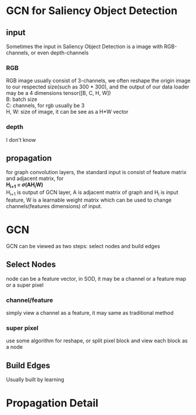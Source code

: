# GCN for Saliency Object Detection  
## input  
Sometimes the input in Saliency Object Detection is a image with RGB-channels, or even depth-channels
### RGB
RGB image usually consist of 3-channels, we often reshape the origin image to our respected size(such as 300 * 300), and the output of our data loader may be a 4 dimensions tensor([B, C, H, W])  
B: batch size  
C: channels, for rgb usually be 3  
H, W: size of image, it can be see as a H*W vector

### depth
I don't know

## propagation  
for graph convolution layers, the standard input is consist of feature matrix and adjacent matrix, for   
**H<sub>i+1</sub> = $\sigma$(AH<sub>i</sub>W)**  
H<sub>i+1</sub> is output of GCN layer, A is adjacent matrix of graph and H<sub>i</sub> is input feature, W is a learnable weight matrix which can be used to change channels(features dimensions) of input.

# GCN 
GCN can be viewed as two steps: select nodes and build edges
## Select Nodes
node can be a feature vector, in SOD, it may be a channel or a feature map or a super pixel
### channel/feature
simply view a channel as a feature, it may same as traditional method
### super pixel
use some algorithm for reshape, or split pixel block and view each block as a node
## Build Edges
Usually built by learning

# Propagation Detail




